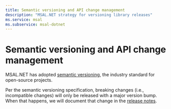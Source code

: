 ```yaml
---
title: Semantic versioning and API change management
description: "MSAL.NET strategy for versioning library releases"
ms.service: msal
ms.subservice: msal-dotnet
---
```


# Semantic versioning and API change management

MSAL.NET has adopted [semantic versioning](https://semver.org/), the industry standard for open-source projects.

Per the semantic versioning specification, breaking changes (i.e., incompatible changes) will only be released with a major version bump. When that happens, we will document that change in the [release notes](https://github.com/AzureAD/microsoft-authentication-library-for-dotnet/releases).
